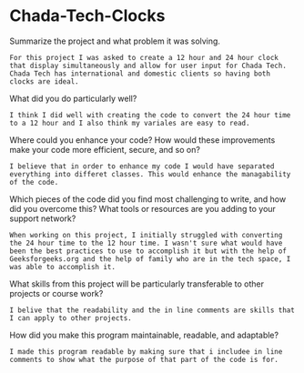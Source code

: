 # Chada-Tech-Clocks

Summarize the project and what problem it was solving.

    For this project I was asked to create a 12 hour and 24 hour clock that display simultaneously and allow for user input for Chada Tech. Chada Tech has international and domestic clients so having both clocks are ideal.


What did you do particularly well?

    I think I did well with creating the code to convert the 24 hour time to a 12 hour and I also think my variales are easy to read.


Where could you enhance your code? How would these improvements make your code more efficient, secure, and so on?

    I believe that in order to enhance my code I would have separated everything into differet classes. This would enhance the managability of the code.


Which pieces of the code did you find most challenging to write, and how did you overcome this? What tools or resources are you adding to your support network?

    When working on this project, I initially struggled with converting the 24 hour time to the 12 hour time. I wasn't sure what would have been the best practices to use to accomplish it but with the help of Geeksforgeeks.org and the help of family who are in the tech space, I was able to accomplish it.

What skills from this project will be particularly transferable to other projects or course work?

    I belive that the readability and the in line comments are skills that I can apply to other projects.


How did you make this program maintainable, readable, and adaptable?

    I made this program readable by making sure that i includee in line comments to show what the purpose of that part of the code is for.
